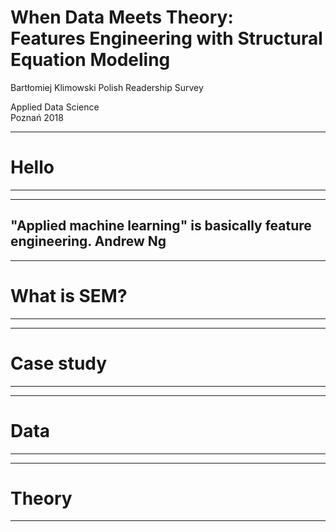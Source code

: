 When Data Meets Theory:  
Features Engineering with Structural Equation Modeling
===
Bartłomiej Klimowski
Polish Readership Survey 

Applied Data Science  
Poznań 2018 

---
# Hello

---

---
"Applied machine learning" is basically feature engineering. 
Andrew Ng
---

---
# What is SEM?

---

---
# Case study

---

---
# Data
---

---
# Theory
---